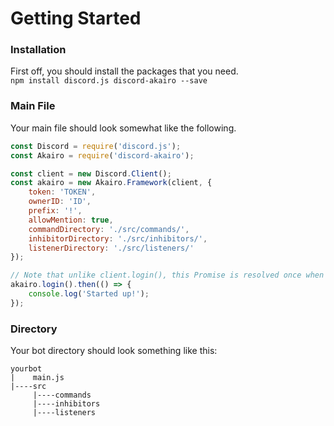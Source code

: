 # Getting Started

### Installation
First off, you should install the packages that you need.  
`npm install discord.js discord-akairo --save`  

### Main File
Your main file should look somewhat like the following.  

```js
const Discord = require('discord.js');
const Akairo = require('discord-akairo');

const client = new Discord.Client();
const akairo = new Akairo.Framework(client, {
    token: 'TOKEN', 
    ownerID: 'ID', 
    prefix: '!', 
    allowMention: true, 
    commandDirectory: './src/commands/', 
    inhibitorDirectory: './src/inhibitors/',
    listenerDirectory: './src/listeners/'
});

// Note that unlike client.login(), this Promise is resolved once when the client is ready.
akairo.login().then(() => {
    console.log('Started up!');
});
```

### Directory
Your bot directory should look something like this:  

```
yourbot
|    main.js
|----src
     |----commands
     |----inhibitors
     |----listeners
```
